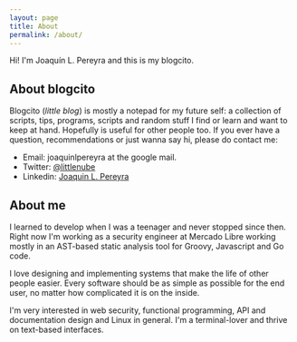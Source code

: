 ```yaml
---
layout: page
title: About
permalink: /about/
---
```


Hi! I'm Joaquín L. Pereyra and this is my blogcito.

About blogcito
--------------
Blogcito (*little blog*) is mostly a notepad for my future self: a collection of scripts, tips, programs, scripts and random stuff
I find or learn and want to keep at hand. Hopefully is useful for other people too.
If you ever have a question, recommendations or just wanna say hi, please do contact me:
* Email: joaquinlpereyra at the google mail.
* Twitter: [@littlenube](https://twitter.com/littlenube)
* Linkedin: [Joaquin L. Pereyra](https://www.linkedin.com/in/joaquinlpereyra/)

About me
--------------

I learned to develop when I was a teenager and never stopped since then. Right now I'm working as a security engineer at Mercado Libre working mostly in an AST-based static analysis tool for Groovy, Javascript and Go code.

I love designing and implementing systems that make the life of other people easier. Every software should be as simple as possible for the end user, no matter how complicated it is on the inside.

I'm very interested in web security, functional programming, API and documentation design and Linux in general. I'm a terminal-lover and thrive on text-based interfaces.
